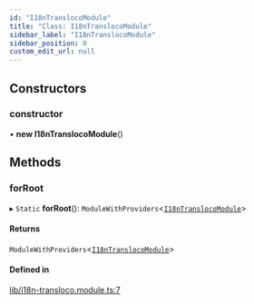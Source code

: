 ```yaml
---
id: "I18nTranslocoModule"
title: "Class: I18nTranslocoModule"
sidebar_label: "I18nTranslocoModule"
sidebar_position: 0
custom_edit_url: null
---
```


## Constructors

### constructor

• **new I18nTranslocoModule**()

## Methods

### forRoot

▸ `Static` **forRoot**(): `ModuleWithProviders`<[`I18nTranslocoModule`](I18nTranslocoModule)\>

#### Returns

`ModuleWithProviders`<[`I18nTranslocoModule`](I18nTranslocoModule)\>

#### Defined in

[lib/i18n-transloco.module.ts:7](https://github.com/cognizone/ng-cognizone/blob/0401c67/libs/i18n-transloco/src/lib/i18n-transloco.module.ts#L7)
